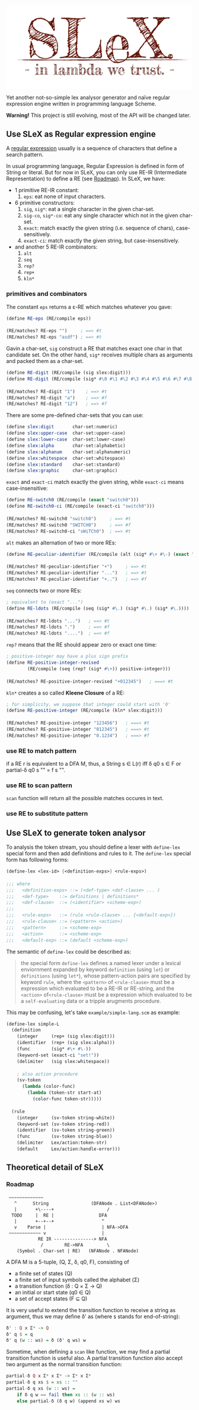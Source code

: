 <img align="center" src="./assets/logo.png" alt="SLeX Logo">

Yet another not-so-simple lex analysor generator and naïve regular expression engine written in programming language Scheme.

**Warning!** This project is still evolving, most of the API will be changed later. 

## Use SLeX as Regular expression engine

A [regular expression](https://en.wikipedia.org/wiki/Regular_expression) usually is a sequence of characters that define a search pattern.

In usual programming language, Regular Expression is defined in form of String or literal. But for now in SLeX, you can only use RE-IR (Intermediate Representation) to define a RE (see [Roadmap](#roadmap)). In SLeX, we have:

  + 1 primitive RE-IR constant:
    1. `eps`: eat none of input characters.
  + 6 primitive constructors: 
    1. `sig`, `sig*`: eat a single character in the given char-set.
    2. `sig-co`, `sig*-co`: eat any single character which not in the given char-set.
    3. `exact`: match exactly the given string (i.e. sequence of chars), case-sensitively.
    4. `exact-ci`: match exactly the given string, but case-insensitively.
 + and another 5 RE-IR combinators:
    1. `alt`
    2. `seq`
    3. `rep?`
    4. `rep+`
    5. `kln*`

### primitives and combinators

The constant `eps` returns a ε-RE which matches whatever you gave:

```scheme
(define RE-eps (RE/compile eps))

(RE/matches? RE-eps "")     ; ==> #t
(RE/matches? RE-eps "asdf") ; ==> #t
```

Gavin a char-set, `sig` construct a RE that matches exact one char in that candidate set. On the other hand, `sig*` receives multiple chars as arguments and packed them as a char-set.

```scheme
(define RE-digit (RE/compile (sig slex:digit)))
(define RE-digit (RE/compile (sig* #\0 #\1 #\2 #\3 #\4 #\5 #\6 #\7 #\8 #\9)))

(RE/matches? RE-digit "1")    ; ==> #t
(RE/matches? RE-digit "a")    ; ==> #f
(RE/matches? RE-digit "12")   ; ==> #f
```

There are some pre-defined char-sets that you can use:

```scheme
(define slex:digit       char-set:numeric)
(define slex:upper-case  char-set:upper-case)
(define slex:lower-case  char-set:lower-case)
(define slex:alpha       char-set:alphabetic)
(define slex:alphanum    char-set:alphanumeric)
(define slex:whitespace  char-set:whitespace)
(define slex:standard    char-set:standard)
(define slex:graphic     char-set:graphic)
```

`exact` and `exact-ci` match exactly the given string, while `exact-ci` means case-insensitive:

```scheme
(define RE-switch0 (RE/compile (exact "switch0")))
(define RE-switch0-ci (RE/compile (exact-ci "switch0")))

(RE/matches? RE-switch0 "switch0")     ; ==> #t
(RE/matches? RE-switch0 "SWITCH0")     ; ==> #f
(RE/matches? RE-switch0-ci "sWiTCh0")  ; ==> #t
```

`alt` makes an alternation of two or more REs:

```scheme
(define RE-peculiar-identifier (RE/compile (alt (sig* #\+ #\-) (exact "...")))

(RE/matches? RE-peculiar-identifier "+")     ; ==> #t
(RE/matches? RE-peculiar-identifier "...")   ; ==> #t
(RE/matches? RE-peculiar-identifier "+..")   ; ==> #f 
```

`seq` connects two or more REs:

```scheme
; equivalent to (exact "...")
(define RE-ldots (RE/compile (seq (sig* #\.) (sig* #\.) (sig* #\.))))

(RE/matches? RE-ldots "...")   ; ==> #t
(RE/matches? RE-ldots ".")     ; ==> #f
(RE/matches? RE-ldots "....")  ; ==> #f
```

`rep?` means that the RE should appear zero or exact one time:

```scheme
; positive-integer may have a plus sign prefix
(define RE-positive-integer-revised
        (RE/compile (seq (rep? (sig* #\+)) positive-integer)))

(RE/matches? RE-positive-integer-revised "+012345")   ; ===> #t
```

`kln*` creates a so called **Kleene Closure** of a RE:

```scheme
; for simplicity, we suppose that integer could start with '0'
(define RE-positive-integer (RE/compile (kln* slex:digit)))

(RE/matches? RE-positive-integer "123456")   ; ===> #t
(RE/matches? RE-positive-integer "012345")   ; ===> #t
(RE/matches? RE-positive-integer "0.1234")   ; ===> #f
``` 

### use RE to match pattern

if a RE r is equivalent to a DFA M, thus, a String s ∈ L(r) iff δ q0 s ∈ F or partial-δ q0 s "" = f s "".  

### use RE to scan pattern

`scan` function will return all the possible matches occures in text. 

### use RE to substitute pattern

## Use SLeX to generate token analysor

To analysis the token stream, you should define a lexer with `define-lex` special form and then add definitions and rules to it. The `define-lex` special form has following forms:

```scheme
(define-lex <lex-id> {<definition-exps>} <rule-exps>)

;;; where
;;;   <definition-exps> ::= (<def-type> <def-clause> ... )
;;;   <def-type>    ::= definitions | definitions*
;;;   <def-clause>  ::= (<identifier> <scheme-exp>)
;;;
;;;   <rule-exps>   ::= (rule <rule-clause> ... {<default-exp>})
;;;   <rule-clause> ::= (<pattern> <action>)
;;;   <pattern>     ::= <scheme-exp>
;;;   <action>      ::= <scheme-exp>
;;;   <default-exp> ::= (default <scheme-exp>)
```

The semantic of `define-lex` could be described as:

> the special form `define-lex` defines a named lexer under a lexical enviornment expanded by keyword `definition` (using `let`) or `definitions` (using `let*`), whose pattern-action pairs are specified by keyword `rule`, where the `<pattern>` of `<rule-clause>` must be a expression which evaluated to be a RE-IR or RE-string, and the `<action>` of`<rule-clause>` must be a expression which evaluated to be a `self-evaluating` data or a tripple arugments procedure. 

This may be confusing, let's take `example/simple-lang.scm` as example:

```scheme
(define-lex simple-L
  (definition
    (integer     (rep+ (sig slex:digit)))
    (identifier  (rep+ (sig slex:alpha)))
    (func        (sig* #\+ #\-))
    (keyword-set (exact-ci "set!"))
    (delimiter   (sig slex:whitespace))
    
    ; also action procedure    
    (sv-token
      (lambda (color-func)
        (lambda (token-str start-at)
          (color-func token-str)))))
  
  (rule
    (integer     (sv-token string-white))
    (keyword-set (sv-token string-red))
    (identifier  (sv-token string-green))
    (func        (sv-token string-blue))
    (delimiter   Lex/action:token-str)
    (default     Lex/action:handle-error)))
```


## Theoretical detail of SLeX

### Roadmap

```text
 ~~~~~~~~~~~~~
   ^      String                (DFANode . List<DFANode>)
   |       +\----+                    /
  TODO     |  RE |                 DFA
   |       +--+--+                  ^
   v    Parse |                     | NFA->DFA
 ~~~~~~~~~~~~ v                     | 
            RE IR ---------------> NFA
             /        RE->NFA         \
    (Symbol . Char-set | RE)   (NFANode . NFANode)        

```

A DFA M is a 5-tuple, (Q, Σ, δ, q0, F), consisting of

  + a finite set of states (Q)
  + a finite set of input symbols called the alphabet (Σ)
  + a transition function (δ : Q × Σ → Q)
  + an initial or start state (q0 ∈ Q)
  + a set of accept states (F ⊆ Q)

It is very useful to extend the transition function to receive a string as argument, thus we may define δ' as (where `$` stands for end-of-string):

```haskell
δ' : Q x Σ* -> Q
δ' q $ = q
δ' q (w :: ws) = δ (δ' q ws) w
```

Sometime, when defining a `scan` like function, we may find a partial transition function is useful also. A partial transition function also accept two argument as the normal transition function:

```haskell
partial-δ Q x Σ* x Σ* -> Σ* x Σ*
partial-δ q xs $ = xs :: ""
partial-δ q xs (w :: ws) =
    if δ q w == fail then xs :: (w :: ws)
    else partial-δ (δ q w) (append xs w) ws
```

